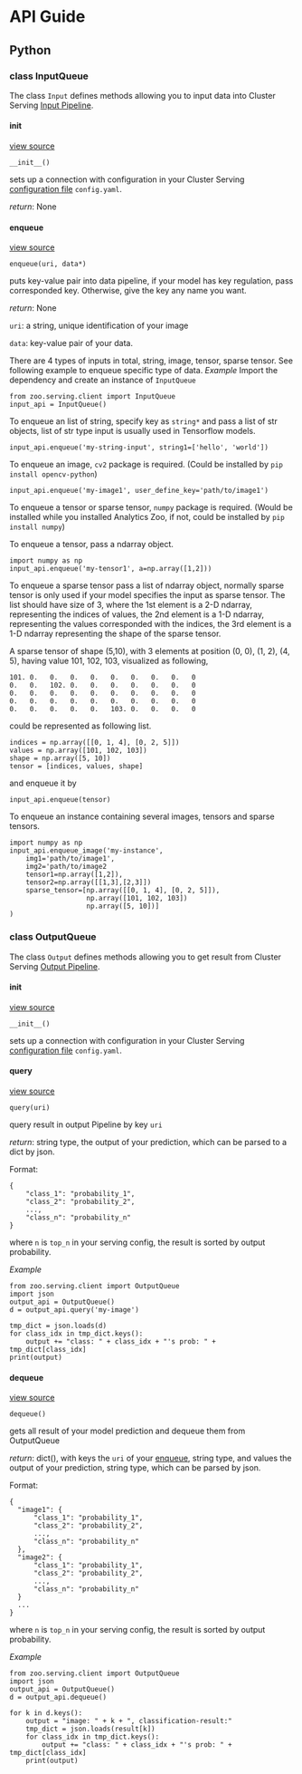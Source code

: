 # API Guide

## Python 

### class InputQueue
The class `Input` defines methods allowing you to input data into Cluster Serving [Input Pipeline]().

#### __init__

[view source]()

```
__init__()
```
sets up a connection with configuration in your Cluster Serving [configuration file]() `config.yaml`.

_return_: None

#### enqueue
[view source]()

```
enqueue(uri, data*)
```
puts key-value pair into data pipeline, if your model has key regulation, pass corresponded key. Otherwise, give the key any name you want.

_return_: None

`uri`: a string, unique identification of your image

`data`: key-value pair of your data.

There are 4 types of inputs in total, string, image, tensor, sparse tensor. See following example to enqueue specific type of data.
_Example_
Import the dependency and create an instance of `InputQueue`
```
from zoo.serving.client import InputQueue
input_api = InputQueue()
```
To enqueue an list of string, specify key as `string*` and pass a list of str objects, list of str type input is usually used in Tensorflow models.
```
input_api.enqueue('my-string-input', string1=['hello', 'world'])
```
To enqueue an image, `cv2` package is required. (Could be installed by `pip install opencv-python`)
```
input_api.enqueue('my-image1', user_define_key='path/to/image1')
```
To enqueue a tensor or sparse tensor, `numpy` package is required. (Would be installed while you installed Analytics Zoo, if not, could be installed by `pip install numpy`)

To enqueue a tensor, pass a ndarray object.
```
import numpy as np
input_api.enqueue('my-tensor1', a=np.array([1,2]))
```
To enqueue a sparse tensor pass a list of ndarray object, normally sparse tensor is only used if your model specifies the input as sparse tensor. The list should have size of 3, where the 1st element is a 2-D ndarray, representing the indices of values, the 2nd element is a 1-D ndarray, representing the values corresponded with the indices, the 3rd element is a 1-D ndarray representing the shape of the sparse tensor.

A sparse tensor of shape (5,10), with 3 elements at position (0, 0), (1, 2), (4, 5), having value 101, 102, 103, visualized as following,
```
101. 0.   0.   0.   0.   0.   0.   0.   0.   0
0.   0.   102. 0.   0.   0.   0.   0.   0.   0
0.   0.   0.   0.   0.   0.   0.   0.   0.   0
0.   0.   0.   0.   0.   0.   0.   0.   0.   0
0.   0.   0.   0.   0.   103. 0.   0.   0.   0
```

could be represented as following list.
```
indices = np.array([[0, 1, 4], [0, 2, 5]])
values = np.array([101, 102, 103])
shape = np.array([5, 10])
tensor = [indices, values, shape]
```
and enqueue it by
```
input_api.enqueue(tensor)
```

To enqueue an instance containing several images, tensors and sparse tensors.
```
import numpy as np
input_api.enqueue_image('my-instance', 
    img1='path/to/image1',
    img2='path/to/image2
    tensor1=np.array([1,2]), 
    tensor2=np.array([[1,3],[2,3]])
    sparse_tensor=[np.array([[0, 1, 4], [0, 2, 5]]),
                   np.array([101, 102, 103])
                   np.array([5, 10])]
)
```


### class OutputQueue
The class `Output` defines methods allowing you to get result from Cluster Serving [Output Pipeline]().
#### __init__
[view source]()

```
__init__()
```
sets up a connection with configuration in your Cluster Serving [configuration file]() `config.yaml`.
#### query
[view source]()

```
query(uri)
```
query result in output Pipeline by key `uri`

_return_: string type, the output of your prediction, which can be parsed to a dict by json. 

Format: 
```
{
    "class_1": "probability_1",
    "class_2": "probability_2",
    ...,
    "class_n": "probability_n"
}
```
where `n` is `top_n` in your serving config, the result is sorted by output probability.

_Example_
```
from zoo.serving.client import OutputQueue
import json
output_api = OutputQueue()
d = output_api.query('my-image') 

tmp_dict = json.loads(d)
for class_idx in tmp_dict.keys():
    output += "class: " + class_idx + "'s prob: " + tmp_dict[class_idx]
print(output)
```

#### dequeue
[view source]()

```
dequeue()
```
gets all result of your model prediction and dequeue them from OutputQueue

_return_: dict(), with keys the `uri` of your [enqueue](), string type, and values the output of your prediction, string type, which can be parsed by json. 

Format: 
```
{
  "image1": {
      "class_1": "probability_1",
      "class_2": "probability_2",
      ...,
      "class_n": "probability_n"
  }, 
  "image2": {
      "class_1": "probability_1",
      "class_2": "probability_2",
      ...,
      "class_n": "probability_n"
  }
  ...
}
```

where `n` is `top_n` in your serving config, the result is sorted by output probability.

_Example_
```
from zoo.serving.client import OutputQueue
import json
output_api = OutputQueue()
d = output_api.dequeue()

for k in d.keys():
    output = "image: " + k + ", classification-result:"
    tmp_dict = json.loads(result[k])
    for class_idx in tmp_dict.keys():
        output += "class: " + class_idx + "'s prob: " + tmp_dict[class_idx]
    print(output)
```



